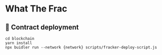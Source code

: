 # What The Frac

## 🚀 Contract deployment

```
cd blockchain
yarn install
npx buidler run --network {network} scripts/fracker-deploy-script.js
```
